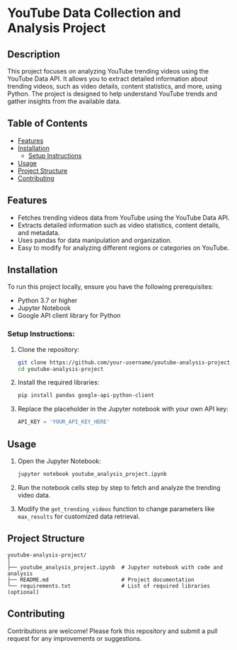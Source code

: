 
# YouTube Data Collection and Analysis Project

## Description
This project focuses on analyzing YouTube trending videos using the YouTube Data API. It allows you to extract detailed information about trending videos, such as video details, content statistics, and more, using Python. The project is designed to help understand YouTube trends and gather insights from the available data.

## Table of Contents
- [Features](#features)
- [Installation](#installation)
  - [Setup Instructions](#setup-instructions)
- [Usage](#usage)
- [Project Structure](#project-structure)
- [Contributing](#contributing)


## Features
- Fetches trending videos data from YouTube using the YouTube Data API.
- Extracts detailed information such as video statistics, content details, and metadata.
- Uses pandas for data manipulation and organization.
- Easy to modify for analyzing different regions or categories on YouTube.

## Installation

To run this project locally, ensure you have the following prerequisites:

- Python 3.7 or higher
- Jupyter Notebook
- Google API client library for Python

### Setup Instructions:

1. Clone the repository:
   ```bash
   git clone https://github.com/your-username/youtube-analysis-project.git
   cd youtube-analysis-project
   ```

2. Install the required libraries:
   ```bash
   pip install pandas google-api-python-client
   ```

3. Replace the placeholder in the Jupyter notebook with your own API key:
   ```python
   API_KEY = 'YOUR_API_KEY_HERE'
   ```

## Usage

1. Open the Jupyter Notebook:
   ```bash
   jupyter notebook youtube_analysis_project.ipynb
   ```

2. Run the notebook cells step by step to fetch and analyze the trending video data.

3. Modify the `get_trending_videos` function to change parameters like `max_results` for customized data retrieval.

## Project Structure

```
youtube-analysis-project/
│
├── youtube_analysis_project.ipynb  # Jupyter notebook with code and analysis
├── README.md                       # Project documentation
└── requirements.txt                # List of required libraries (optional)
```

## Contributing

Contributions are welcome! Please fork this repository and submit a pull request for any improvements or suggestions.


